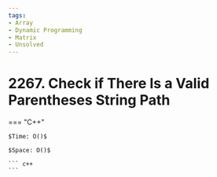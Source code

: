 ```yaml
---
tags:
- Array
- Dynamic Programming
- Matrix
- Unsolved
---
```



# 2267.  Check if There Is a Valid Parentheses String Path

=== "C++"

    $Time: O()$

    $Space: O()$

    ``` c++
    ```